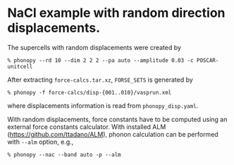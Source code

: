 # NaCl example with random direction displacements.

The supercells with random displacements were created by

```
% phonopy --rd 10 --dim 2 2 2 --pa auto --amplitude 0.03 -c POSCAR-unitcell
```

After extracting `force-calcs.tar.xz`, `FORSE_SETS` is generated by

```
% phonopy -f force-calcs/disp-{001..010}/vasprun.xml
```

where displacements information is read from `phonopy_disp.yaml`.

With random displacements, force constants have to be computed using an external
force constants calculator. With installed ALM (https://github.com/ttadano/ALM),
phonon calculation can be performed with `--alm` option, e.g.,

```
% phonopy --nac --band auto -p --alm
```
